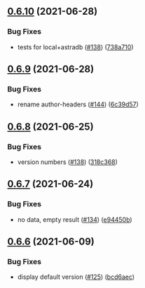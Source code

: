 ## [0.6.10](https://github.com/EddieHubCommunity/api/compare/v0.6.9...v0.6.10) (2021-06-28)


### Bug Fixes

* tests for local+astradb ([#138](https://github.com/EddieHubCommunity/api/issues/138)) ([738a710](https://github.com/EddieHubCommunity/api/commit/738a7105325a65662319acd3f4875e16491247d6))



## [0.6.9](https://github.com/EddieHubCommunity/api/compare/v0.6.8...v0.6.9) (2021-06-28)


### Bug Fixes

* rename author-headers ([#144](https://github.com/EddieHubCommunity/api/issues/144))  ([6c39d57](https://github.com/EddieHubCommunity/api/commit/6c39d57826dc61f5149ee39d6d9e916bc4952e15))



## [0.6.8](https://github.com/EddieHubCommunity/api/compare/v0.6.7...v0.6.8) (2021-06-25)


### Bug Fixes

* version numbers ([#138](https://github.com/EddieHubCommunity/api/issues/138)) ([318c368](https://github.com/EddieHubCommunity/api/commit/318c368c839fe54009717e926ed3a13b1d2eedce))



## [0.6.7](https://github.com/EddieHubCommunity/api/compare/v0.6.6...v0.6.7) (2021-06-24)


### Bug Fixes

* no data, empty result ([#134](https://github.com/EddieHubCommunity/api/issues/134))  ([e94450b](https://github.com/EddieHubCommunity/api/commit/e94450b21b3dc93a447ab8468a107ef9f3b353d3))



## [0.6.6](https://github.com/EddieHubCommunity/api/compare/v0.6.5...v0.6.6) (2021-06-09)


### Bug Fixes

* display default version ([#125](https://github.com/EddieHubCommunity/api/issues/125)) ([bcd6aec](https://github.com/EddieHubCommunity/api/commit/bcd6aecd57ec6a01fc0f41e4bfea31f699f1d0f6))



